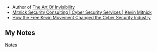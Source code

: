 - Author of [The Art Of Invisibility](the-art-of-invisibility.md)
- [Mitnick Security Consulting | Cyber Security Services | Kevin Mitnick](https://www.mitnicksecurity.com/)
- [How the Free Kevin Movement Changed the Cyber Security Industry](https://www.mitnicksecurity.com/blog/how-the-free-kevin-movement-changed-the-cyber-security-industry)
## My Notes
[Notes](mynotes/kevin-mitnick-notes.md)
